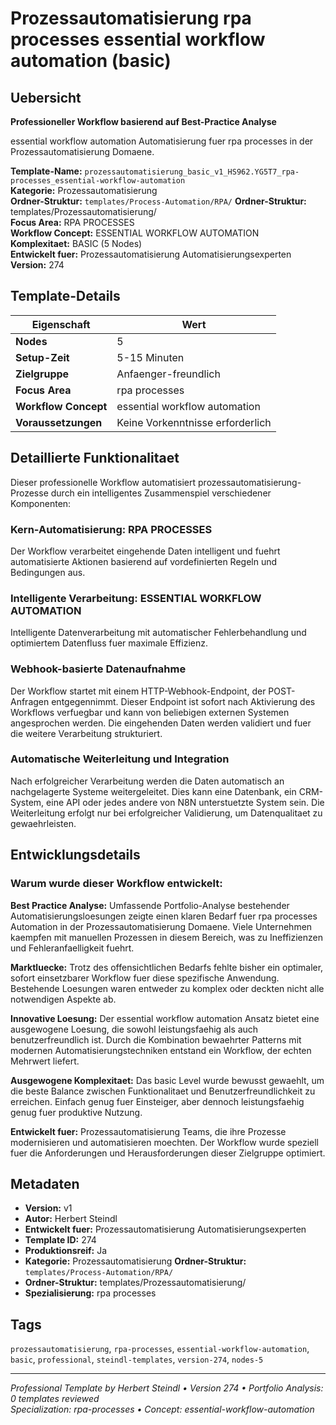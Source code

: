 # Prozessautomatisierung rpa processes essential workflow automation (basic)

## Uebersicht

**Professioneller Workflow basierend auf Best-Practice Analyse**

essential workflow automation Automatisierung fuer rpa processes in der Prozessautomatisierung Domaene.

**Template-Name:** `prozessautomatisierung_basic_v1_HS962.YG5T7_rpa-processes_essential-workflow-automation`  
**Kategorie:** Prozessautomatisierung  
**Ordner-Struktur:** `templates/Process-Automation/RPA/`
**Ordner-Struktur:** templates/Prozessautomatisierung/  
**Focus Area:** RPA PROCESSES  
**Workflow Concept:** ESSENTIAL WORKFLOW AUTOMATION  
**Komplexitaet:** BASIC (5 Nodes)  
**Entwickelt fuer:** Prozessautomatisierung Automatisierungsexperten  
**Version:** 274

## Template-Details

| **Eigenschaft** | **Wert** |
|------------------|----------|
| **Nodes** | 5 |
| **Setup-Zeit** | 5-15 Minuten |
| **Zielgruppe** | Anfaenger-freundlich |
| **Focus Area** | rpa processes |
| **Workflow Concept** | essential workflow automation |
| **Voraussetzungen** | Keine Vorkenntnisse erforderlich |

## Detaillierte Funktionalitaet

Dieser professionelle Workflow automatisiert prozessautomatisierung-Prozesse durch ein intelligentes Zusammenspiel verschiedener Komponenten:

### Kern-Automatisierung: RPA PROCESSES
Der Workflow verarbeitet eingehende Daten intelligent und fuehrt automatisierte Aktionen basierend auf vordefinierten Regeln und Bedingungen aus.

### Intelligente Verarbeitung: ESSENTIAL WORKFLOW AUTOMATION
Intelligente Datenverarbeitung mit automatischer Fehlerbehandlung und optimiertem Datenfluss fuer maximale Effizienz.

### Webhook-basierte Datenaufnahme
Der Workflow startet mit einem HTTP-Webhook-Endpoint, der POST-Anfragen entgegennimmt. Dieser Endpoint ist sofort nach Aktivierung des Workflows verfuegbar und kann von beliebigen externen Systemen angesprochen werden. Die eingehenden Daten werden validiert und fuer die weitere Verarbeitung strukturiert.

### Automatische Weiterleitung und Integration
Nach erfolgreicher Verarbeitung werden die Daten automatisch an nachgelagerte Systeme weitergeleitet. Dies kann eine Datenbank, ein CRM-System, eine API oder jedes andere von N8N unterstuetzte System sein. Die Weiterleitung erfolgt nur bei erfolgreicher Validierung, um Datenqualitaet zu gewaehrleisten.





## Entwicklungsdetails

### Warum wurde dieser Workflow entwickelt:

**Best Practice Analyse:** Umfassende Portfolio-Analyse bestehender Automatisierungsloesungen zeigte einen klaren Bedarf fuer rpa processes Automation in der Prozessautomatisierung Domaene. Viele Unternehmen kaempfen mit manuellen Prozessen in diesem Bereich, was zu Ineffizienzen und Fehleranfaelligkeit fuehrt.

**Marktluecke:** Trotz des offensichtlichen Bedarfs fehlte bisher ein optimaler, sofort einsetzbarer Workflow fuer diese spezifische Anwendung. Bestehende Loesungen waren entweder zu komplex oder deckten nicht alle notwendigen Aspekte ab.

**Innovative Loesung:** Der essential workflow automation Ansatz bietet eine ausgewogene Loesung, die sowohl leistungsfaehig als auch benutzerfreundlich ist. Durch die Kombination bewaehrter Patterns mit modernen Automatisierungstechniken entstand ein Workflow, der echten Mehrwert liefert.

**Ausgewogene Komplexitaet:** Das basic Level wurde bewusst gewaehlt, um die beste Balance zwischen Funktionalitaet und Benutzerfreundlichkeit zu erreichen. Einfach genug fuer Einsteiger, aber dennoch leistungsfaehig genug fuer produktive Nutzung.

**Entwickelt fuer:** Prozessautomatisierung Teams, die ihre Prozesse modernisieren und automatisieren moechten. Der Workflow wurde speziell fuer die Anforderungen und Herausforderungen dieser Zielgruppe optimiert.

## Metadaten

- **Version:** v1
- **Autor:** Herbert Steindl
- **Entwickelt fuer:** Prozessautomatisierung Automatisierungsexperten
- **Template ID:** 274
- **Produktionsreif:** Ja
- **Kategorie:** Prozessautomatisierung
**Ordner-Struktur:** `templates/Process-Automation/RPA/`
- **Ordner-Struktur:** templates/Prozessautomatisierung/
- **Spezialisierung:** rpa processes

## Tags

`prozessautomatisierung`, `rpa-processes`, `essential-workflow-automation`, `basic`, `professional`, `steindl-templates`, `version-274`, `nodes-5`

---

*Professional Template by Herbert Steindl • Version 274 • Portfolio Analysis: 0 templates reviewed*  
*Specialization: rpa-processes • Concept: essential-workflow-automation*